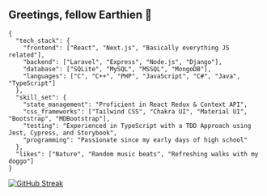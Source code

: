 ## Greetings, fellow Earthien 👾

```
{
  "tech_stack": {
    "frontend": ["React", "Next.js", "Basically everything JS related"],
    "backend": ["Laravel", "Express", "Node.js", "Django"],
    "database": ["SQLite", "MySQL", "MSSQL", "MongoDB"],
    "languages": ["C", "C++", "PHP", "JavaScript", "C#", "Java", "TypeScript"]
  },
  "skill_set": {
    "state_management": "Proficient in React Redux & Context API", 
    "css_frameworks": ["Tailwind CSS", "Chakra UI", "Material UI", "Bootstrap", "MDBootstrap"],  
    "testing": "Experienced in TypeScript with a TDD Approach using Jest, Cypress, and Storybook",
    "programming": "Passionate since my early days of high school" 
  },
  "likes": ["Nature", "Random music beats", "Refreshing walks with my doggo"]
}
```
[![GitHub Streak](https://streak-stats.demolab.com?user=udip-rai&theme=whatsapp-dark)](https://git.io/streak-stats)
